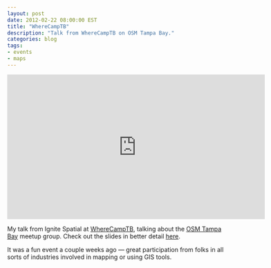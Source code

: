 ```yaml
---
layout: post
date: 2012-02-22 08:00:00 EST
title: "WhereCampTB"
description: "Talk from WhereCampTB on OSM Tampa Bay."
categories: blog
tags:
- events
- maps
---
```


<iframe width="596" height="335" src="https://www.youtube.com/embed/I5PpkPbdP5s?rel=0" frameborder="0" allowfullscreen></iframe>

My talk from Ignite Spatial at [WhereCampTB](http://www.wherecamptb.org), talking about the [OSM Tampa Bay](http://www.osmtampabay.org) meetup group. Check out the slides in better detail [here](http://speakerdeck.com/u/colemanm/p/osm-tampa-bay).

It was a fun event a couple weeks ago &mdash; great participation from folks in all sorts of industries involved in mapping or using GIS tools.

